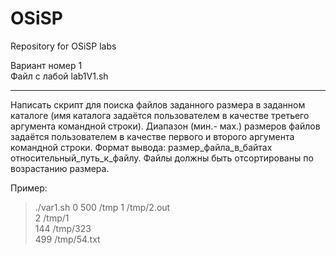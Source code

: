 # OSiSP
Repository for OSiSP labs

Вариант номер 1  
Файл с лабой lab1V1.sh

---

Написать скрипт для поиска файлов заданного размера в заданном каталоге (имя каталога задаётся пользователем в качестве третьего аргумента командной строки). Диапазон (мин.- мах.) размеров файлов задаётся пользователем в качестве первого и второго аргумента командной строки. Формат вывода: размер_файла_в_байтах относительный_путь_к_файлу. Файлы должны быть отсортированы по возрастанию размера.  

Пример:  
> ./var1.sh 0 500 /tmp
> 1 /tmp/2.out  
> 2 /tmp/1  
> 144 /tmp/323  
> 499 /tmp/54.txt

